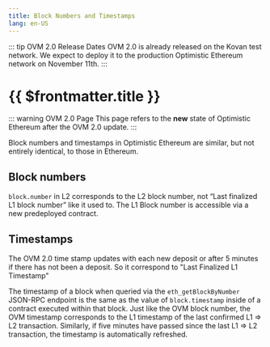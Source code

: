 ```yaml
---
title: Block Numbers and Timestamps
lang: en-US
---
```


::: tip OVM 2.0 Release Dates
OVM 2.0 is already released on the Kovan test network.
We expect to deploy it to the production Optimistic Ethereum network on November 11th.
:::


# {{ $frontmatter.title }}

::: warning OVM 2.0 Page
This page refers to the **new** state of Optimistic Ethereum after the
OVM 2.0 update. 
:::

Block numbers and timestamps in Optimistic Ethereum are similar, but not entirely identical, to those in Ethereum.

## Block numbers

`block.number` in L2 corresponds to the L2 block number, not “Last finalized L1 block number” like it used to. The L1 Block number is accessible via a new predeployed contract.


## Timestamps

The OVM 2.0 time stamp updates with each new deposit or after 5 minutes if there has not been a deposit. So it correspond to "Last Finalized L1 Timestamp" 

The timestamp of a block when queried via the `eth_getBlockByNumber` JSON-RPC endpoint is the same as the value of `block.timestamp` inside of a contract executed within that block.
Just like the OVM block number, the OVM timestamp corresponds to the L1 timestamp of the last confirmed L1 ⇒ L2 transaction.
Similarly, if five minutes have passed since the last L1 ⇒ L2 transaction, the timestamp is automatically refreshed.
